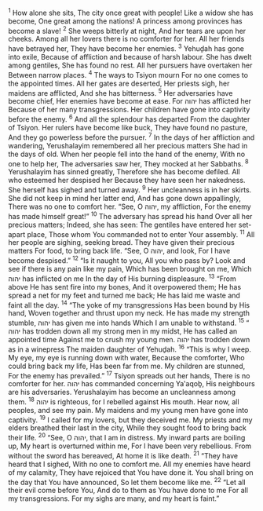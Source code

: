 <sup>1</sup> How alone she sits, The city once great with people! Like a widow she has become, One great among the nations! A princess among provinces has become a slave!
<sup>2</sup> She weeps bitterly at night, And her tears are upon her cheeks. Among all her lovers there is no comforter for her. All her friends have betrayed her, They have become her enemies.
<sup>3</sup> Yehuḏah has gone into exile, Because of affliction and because of harsh labour. She has dwelt among gentiles, She has found no rest. All her pursuers have overtaken her Between narrow places.
<sup>4</sup> The ways to Tsiyon mourn For no one comes to the appointed times. All her gates are deserted, Her priests sigh, her maidens are afflicted, And she has bitterness.
<sup>5</sup> Her adversaries have become chief, Her enemies have become at ease. For יהוה has afflicted her Because of her many transgressions. Her children have gone into captivity before the enemy.
<sup>6</sup> And all the splendour has departed From the daughter of Tsiyon. Her rulers have become like buck, They have found no pasture, And they go powerless before the pursuer.
<sup>7</sup> In the days of her affliction and wandering, Yerushalayim remembered all her precious matters She had in the days of old. When her people fell into the hand of the enemy, With no one to help her, The adversaries saw her, They mocked at her Sabbaths.
<sup>8</sup> Yerushalayim has sinned greatly, Therefore she has become defiled. All who esteemed her despised her Because they have seen her nakedness. She herself has sighed and turned away.
<sup>9</sup> Her uncleanness is in her skirts. She did not keep in mind her latter end, And has gone down appallingly, There was no one to comfort her. “See, O יהוה, my affliction, For the enemy has made himself great!”
<sup>10</sup> The adversary has spread his hand Over all her precious matters; Indeed, she has seen: The gentiles have entered her set-apart place, Those whom You commanded not to enter Your assembly.
<sup>11</sup> All her people are sighing, seeking bread. They have given their precious matters For food, to bring back life. “See, O יהוה, and look, For I have become despised.”
<sup>12</sup> “Is it naught to you, All you who pass by? Look and see if there is any pain like my pain, Which has been brought on me, Which יהוה has inflicted on me In the day of His burning displeasure.
<sup>13</sup> “From above He has sent fire into my bones, And it overpowered them; He has spread a net for my feet and turned me back; He has laid me waste and faint all the day.
<sup>14</sup> “The yoke of my transgressions Has been bound by His hand, Woven together and thrust upon my neck. He has made my strength stumble, יהוה has given me into hands Which I am unable to withstand.
<sup>15</sup> “ יהוה has trodden down all my strong men in my midst, He has called an appointed time Against me to crush my young men. יהוה has trodden down as in a winepress The maiden daughter of Yehuḏah.
<sup>16</sup> “This is why I weep. My eye, my eye is running down with water, Because the comforter, Who could bring back my life, Has been far from me. My children are stunned, For the enemy has prevailed.”
<sup>17</sup> Tsiyon spreads out her hands, There is no comforter for her. יהוה has commanded concerning Ya‛aqoḇ, His neighbours are his adversaries. Yerushalayim has become an uncleanness among them.
<sup>18</sup> יהוה is righteous, for I rebelled against His mouth. Hear now, all peoples, and see my pain. My maidens and my young men have gone into captivity.
<sup>19</sup> I called for my lovers, but they deceived me. My priests and my elders breathed their last in the city, While they sought food to bring back their life.
<sup>20</sup> “See, O יהוה, that I am in distress. My inward parts are boiling up, My heart is overturned within me, For I have been very rebellious. From without the sword has bereaved, At home it is like death.
<sup>21</sup> “They have heard that I sighed, With no one to comfort me. All my enemies have heard of my calamity, They have rejoiced that You have done it. You shall bring on the day that You have announced, So let them become like me.
<sup>22</sup> “Let all their evil come before You, And do to them as You have done to me For all my transgressions. For my sighs are many, and my heart is faint.”
